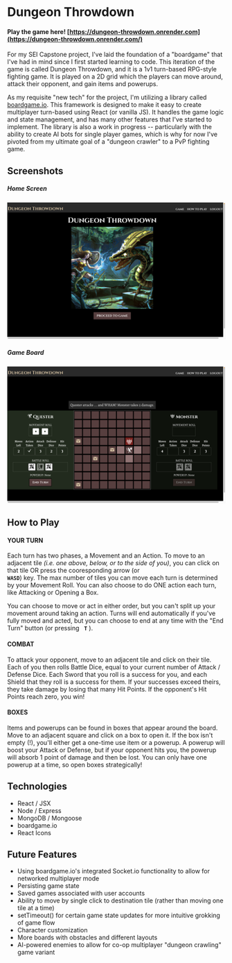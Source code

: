 # Dungeon Throwdown

#### Play the game here! [https://dungeon-throwdown.onrender.com](https://dungeon-throwdown.onrender.com/)

For my SEI Capstone project, I've laid the foundation of a "boardgame" that I've had in mind since I first started learning to code. This iteration of the game is called Dungeon Throwdown, and it is a 1v1 turn-based RPG-style fighting game. It is played on a 2D grid which the players can move around, attack their opponent, and gain items and powerups.

As my requisite "new tech" for the project, I'm utilizing a library called [boardgame.io](https://boardgame.io/). This framework is designed to make it easy to create multiplayer turn-based using React (or vanilla JS). It handles the game logic and state management, and has many other features that I've started to implement. The library is also a work in progress -- particularly with the ability to create AI bots for single player games, which is why for now I've pivoted from my ultimate goal of a "dungeon crawler" to a PvP fighting game.

## Screenshots

##### Home Screen

![Home Screen](public/assets/DungeonThrowdownLanding.png)

##### Game Board

![Game Board](public/assets/DungeonThrowdownMain.png)

## How to Play

#### YOUR TURN

Each turn has two phases, a Movement and an Action. To
move to an adjacent tile
<em>(i.e. one above, below, or to the side of you)</em>, you can click on that tile OR press the cooresponding arrow
(or
<code>
<b>WASD</b></code>) key. The max number of tiles you can move each turn is determined by
your Movement Roll. You can also choose to do ONE action each turn, like
Attacking or Opening a Box.

You can choose to move or act in either order, but you can't split
up your movement around taking an action. Turns will end
automatically if you've fully moved and acted, but you can choose to
end at any time with the "End Turn" button (or pressing
<code>
<b>T</b></code>
).

#### COMBAT

To attack your opponent, move to an adjacent tile and
click on their tile. Each of you then rolls Battle Dice, equal to your
current number of Attack / Defense Dice. Each Sword that you roll is a success for you, and each Shield
that they roll is a success for them. If your successes exceed theirs,
they take damage by losing that many Hit Points. If the opponent's Hit
Points reach zero, you win!

#### BOXES

Items and powerups can be found in boxes
that appear around the board. Move to an adjacent square and click on a
box to open it. If the box isn't empty (!), you'll either get a one-time
use item or a powerup. A powerup will boost your Attack or Defense, but
if your opponent hits you, the powerup will absorb 1 point of damage and
then be lost. You can only have one powerup at a time, so open boxes strategically!

## Technologies

- React / JSX
- Node / Express
- MongoDB / Mongoose
- boardgame.io
- React Icons

## Future Features

- Using boardgame.io's integrated Socket.io functionality to allow for networked multiplayer mode
- Persisting game state
- Saved games associated with user accounts
- Ability to move by single click to destination tile (rather than moving one tile at a time)
- setTimeout() for certain game state updates for more intuitive grokking of game flow
- Character customization
- More boards with obstacles and different layouts
- AI-powered enemies to allow for co-op multiplayer "dungeon crawling" game variant
